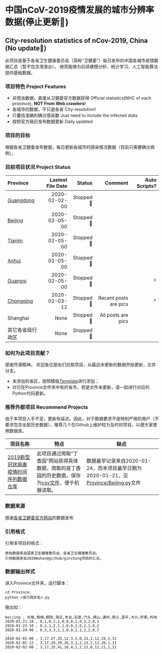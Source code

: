 # 中国nCoV-2019疫情发展的城市分辨率数据(停止更新:no_bell:)
## City-resolution statistics of nCov-2019, China (No update:no_bell:)
此项目是基于各省卫生健康委员会（简称“卫健委”）每日发布的中国各城市疫情数据汇总（暂不包含港澳台）。
继而能够为后续建模分析、统计学习、人工智能算法提供基础数据。

### 项目特色 Project Features
- 非爬虫数据，直接从卫健委官方数据获得 Official statistics(NHC of each province), **NOT From Web crawlers!**
- 各城市的数据，不只是各省 City-resolution! 
- 只囊括准确的确诊感染数 Just need to include the infected stats
- 按照官方隔日发布数据更新 Daily updated

### 项目的目标
根据各省卫健委发布数据，每日更新各城市的感染情况数据（目前只需要确诊病例）。

### 目前项目状况 Project Status
Province|Lastest File Date|Status|Comment|Auto Scripts?
:-|-:|-:|-:|-:
[Guangdong](Province/Guangdong.py)|2020-02-02-00|Stopped:no_bell:
[Beijing](Province/Beijing.py)|2020-02-05-00|Stopped:no_bell:
[Tianjin](Province/Tianjin.py)|2020-02-05-00|Stopped:no_bell:
[Anhui](Province/Anhui.py)|2020-02-05-00|Stopped:no_bell:
[Guangxi](Province/Guangxi.py)|2020-02-05-00|Stopped:no_bell:||:zap:
[Chongqing](Province/Chongqing.py)|2020-02-03-12|Stopped:no_bell:|Recent posts are pics|:zap:
Shanghai|None|Stopped:no_bell:|All posts are pics
其它各省级行政区|None|Stopped:no_bell:

### 如何为此项目贡献？
感谢开源精神。
欢迎各位朋友们拉取项目，从最远未更新的数据开始更新，合并分支。
- 未添加的省区，按照模版[Template](Province/Template.py)进行添加；
- 对已在Province文件夹中有的省市，若是文件未更新，请一起进行对应的Python代码更新。


### 推荐外部项目 Recommend Projects
由于本项目人手不足，更新有延迟。因此，对于数据要求不是特别严格的用户（不要求包含全部历史数据），推荐几个在Github上维护较为及时的项目，以便大家使用数据库。

项目名称|特点|缺点
-|-|-
[2019新型冠状病毒疫情时间序列数据仓库](https://github.com/BlankerL/DXY-2019-nCoV-Data)|此项目通过爬取“丁香园”网站获得具体数据，爬取的是丁香园的历史数据，保存为[csv文件](https://github.com/BlankerL/DXY-2019-nCoV-Data/blob/master/csv/DXYArea.csv)，便于机器读取。|数据最早记录来自2020-01-24，而本项目最早日期为2020-01-21，见[Province/Beijing.py](Province/Beijing.py)文件

### 数据来源
感谢[各省卫健委官方网站](Source/webSource.csv)的数据发布

### 引用格式
引用本项目的格式：
```
原始数据来自国家卫生健康委员会、各省卫生健康委员会。
引用数据来自2020Wuhan@github/ginchung项目的汇总。
```

### 数据输出样式
进入Province文件夹，运行脚本：
```
cd Province;
python <省行政区名>.py
```

输出如：
```
beijing , 东城,西城,朝阳,海淀,丰台,石景,门头,房山,通州,顺义,昌平,大兴,怀柔,外地
2020-01-21-18 , 0,1,0,2,1,0,0,0,1,0,2,2,0,1
2020-01-22-18 , 0,2,1,2,1,1,0,0,1,0,2,2,0,2
2020-01-24-00 , 0,3,3,3,2,1,0,0,2,1,2,2,0,7
...
2020-02-01-00 , 3,17,27,35,12,3,1,0,13,2,12,19,1,11
2020-02-01-12 , 3,17,28,39,16,3,1,2,13,2,12,20,1,11
2020-02-02-00 , 3,17,35,41,16,4,1,2,13,6,12,21,1,11
```
 
